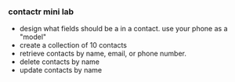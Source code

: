 ### contactr mini lab
- design what fields should be a in a contact. use your phone as a "model"
- create a collection of 10 contacts
- retrieve contacts by name, email, or phone number.
- delete contacts by name
- update contacts by name

